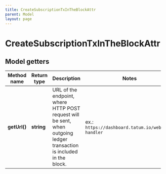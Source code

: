 ```yaml
---
title: CreateSubscriptionTxInTheBlockAttr
parent: Model
layout: page
---
```


# CreateSubscriptionTxInTheBlockAttr

## Model getters

Method name | Return type | Description | Notes
------------ | ------------- | ------------- | -------------
**getUrl()** | **string** | URL of the endpoint, where HTTP POST request will be sent, when outgoing ledger transaction is included in the block. | ex.: `https://dashboard.tatum.io/webhook-handler`

